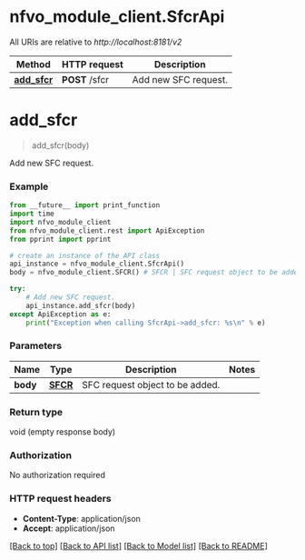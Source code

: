 # nfvo_module_client.SfcrApi

All URIs are relative to *http://localhost:8181/v2*

Method | HTTP request | Description
------------- | ------------- | -------------
[**add_sfcr**](SfcrApi.md#add_sfcr) | **POST** /sfcr | Add new SFC request.


# **add_sfcr**
> add_sfcr(body)

Add new SFC request.



### Example
```python
from __future__ import print_function
import time
import nfvo_module_client
from nfvo_module_client.rest import ApiException
from pprint import pprint

# create an instance of the API class
api_instance = nfvo_module_client.SfcrApi()
body = nfvo_module_client.SFCR() # SFCR | SFC request object to be added.

try:
    # Add new SFC request.
    api_instance.add_sfcr(body)
except ApiException as e:
    print("Exception when calling SfcrApi->add_sfcr: %s\n" % e)
```

### Parameters

Name | Type | Description  | Notes
------------- | ------------- | ------------- | -------------
 **body** | [**SFCR**](SFCR.md)| SFC request object to be added. | 

### Return type

void (empty response body)

### Authorization

No authorization required

### HTTP request headers

 - **Content-Type**: application/json
 - **Accept**: application/json

[[Back to top]](#) [[Back to API list]](../README.md#documentation-for-api-endpoints) [[Back to Model list]](../README.md#documentation-for-models) [[Back to README]](../README.md)

